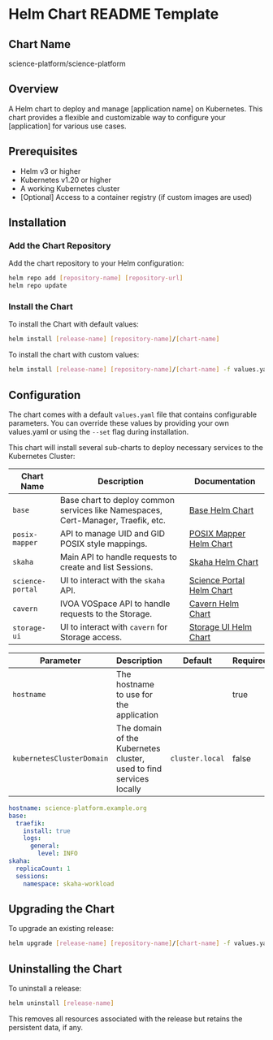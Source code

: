 # Helm Chart README Template

## Chart Name

science-platform/science-platform

## Overview

A Helm chart to deploy and manage [application name] on Kubernetes. This chart provides a flexible and customizable way to configure your [application] for various use cases.

## Prerequisites

- Helm v3 or higher
- Kubernetes v1.20 or higher
- A working Kubernetes cluster
- [Optional] Access to a container registry (if custom images are used)

## Installation

### Add the Chart Repository

Add the chart repository to your Helm configuration:

```bash
helm repo add [repository-name] [repository-url]
helm repo update
```

### Install the Chart

To install the Chart with default values:

```bash
helm install [release-name] [repository-name]/[chart-name]
```

To install the chart with custom values:

```bash
helm install [release-name] [repository-name]/[chart-name] -f values.yaml
```

## Configuration

The chart comes with a default `values.yaml` file that contains configurable parameters. You can override these values by providing your own values.yaml or using the `--set` flag during installation.

This chart will install several sub-charts to deploy necessary services to the Kubernetes Cluster:

| Chart Name | Description | Documentation |
| ------------ | ----------- | ------------- |
| `base`  | Base chart to deploy common services like Namespaces, Cert-Manager, Traefik, etc. | [Base Helm Chart](../base/) |
| `posix-mapper` | API to manage UID and GID POSIX style mappings. | [POSIX Mapper Helm Chart](../posix-mapper/) |
| `skaha` | Main API to handle requests to create and list Sessions. | [Skaha Helm Chart](../skaha/) |
| `science-portal` | UI to interact with the `skaha` API. | [Science Portal Helm Chart](../science-portal/) |
| `cavern` | IVOA VOSpace API to handle requests to the Storage. | [Cavern Helm Chart](../cavern/) |
| `storage-ui` | UI to interact with `cavern` for Storage access. | [Storage UI Helm Chart](../storage-ui/) |


| Parameter | Description | Default | Required? |
| --------- | ----------- | ------- | --------- |
| `hostname` | The hostname to use for the application |  | true |
| `kubernetesClusterDomain` | The domain of the Kubernetes cluster, used to find services locally | `cluster.local` | false |

```yaml
hostname: science-platform.example.org
base:
  traefik:
    install: true
    logs:
      general:
        level: INFO
skaha:
  replicaCount: 1
  sessions:
    namespace: skaha-workload

```

## Upgrading the Chart

To upgrade an existing release:

```bash
helm upgrade [release-name] [repository-name]/[chart-name] -f values.yaml
```

## Uninstalling the Chart

To uninstall a release:

```bash
helm uninstall [release-name]
```

This removes all resources associated with the release but retains the persistent data, if any.

